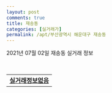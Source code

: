 ```yaml
---
layout: post
comments: true
title: 재송동
categories: [실거래가]
permalink: /apt/부산광역시 해운대구 재송동
---
```


2021년 07월 02일 재송동 실거래 정보

<script type="text/javascript">
  google.charts.load('current', {'packages':['corechart']});
  google.charts.setOnLoadCallback(drawChart);

  function drawChart() {
    var data = google.visualization.arrayToDataTable([['거래일', '매매', '전월세', '전매'], ['20-07', 223, 126, 2], ['20-08', 175, 126, 4], ['20-09', 216, 114, 0], ['20-10', 453, 139, 0], ['20-11', 279, 128, 0], ['20-12', 161, 112, 0], ['21-01', 79, 110, 0], ['21-02', 77, 99, 0], ['21-03', 79, 87, 0], ['21-04', 104, 87, 0], ['21-05', 95, 73, 0], ['21-06', 44, 55, 0]]);

    var options = {
      title: '최근 유형별 거래량 추이',
      legend: { position: 'bottom' }
    };

    var chart = new google.visualization.LineChart(document.getElementById('columnchart_material'));
    chart.draw(data, (options));
  }
</script>

<div id="columnchart_material" style="width: 95%; margin-left: -35px; display: block"></div>
<br>
<table>
  <tr>
    <td colspan="4" style="font-weight: bold;"><a href="https://search.naver.com/search.naver?query=재송동 실거래정보없음">실거래정보없음</a></td>
  </tr>
    
</table>
    